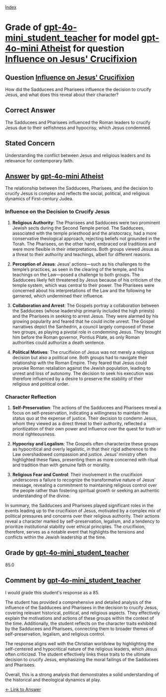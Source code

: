
[Index](../../../../index.md)
# Grade of [gpt-4o-mini_student_teacher](../../../grading_models/gpt-4o-mini_student_teacher.md) for model [gpt-4o-mini Atheist](../../../answering_models/gpt-4o-mini_Atheist.md) for question [Influence on Jesus' Crucifixion](../../../questions/Influence_on_Jesus__Crucifixion.md)

## Question [Influence on Jesus' Crucifixion](../../../questions/Influence_on_Jesus__Crucifixion.md)
How did the Sadducees and Pharisees influence the decision to crucify Jesus, and what does this reveal about their character?

## Correct Answer
The Sadducees and Pharisees influenced the Roman leaders to crucify Jesus due to their selfishness and hypocrisy, which Jesus condemned.

## Stated Concern
Understanding the conflict between Jesus and religious leaders and its relevance for contemporary faith.

## [Answer](../Influence_on_Jesus__Crucifixion.md) by [gpt-4o-mini Atheist](../../../answering_models/gpt-4o-mini_Atheist.md)
The relationship between the Sadducees, Pharisees, and the decision to crucify Jesus is complex and reflects the social, political, and religious dynamics of First-century Judea. 

### Influence on the Decision to Crucify Jesus

1. **Religious Authority**: The Pharisees and Sadducees were two prominent Jewish sects during the Second Temple period. The Sadducees, associated with the temple priesthood and the aristocracy, had a more conservative theological approach, rejecting beliefs not grounded in the Torah. The Pharisees, on the other hand, embraced oral traditions and were more flexible in their interpretations. Both groups viewed Jesus as a threat to their authority and teachings, albeit for different reasons.

2. **Perception of Jesus**: Jesus’ actions—such as his challenges to the temple’s practices, as seen in the clearing of the temple, and his teachings on the Law—posed a challenge to both groups. The Sadducees likely felt threatened by Jesus because of his criticism of the temple system, which was central to their power. The Pharisees were concerned about his interpretations of the Law and the following he garnered, which undermined their influence.

3. **Collaboration and Arrest**: The Gospels portray a collaboration between the Sadducees (whose leadership primarily included the high priests) and the Pharisees in seeking to arrest Jesus. They were alarmed by his growing popularity and feared that he could incite unrest. The Gospel narratives depict the Sanhedrin, a council largely composed of these two groups, as playing a pivotal role in condemning Jesus. They brought him before the Roman governor, Pontius Pilate, as only Roman authorities could authorize a death sentence.

4. **Political Motives**: The crucifixion of Jesus was not merely a religious decision but also a political one. Both groups had to navigate their relationship with the Roman Empire. They feared that Jesus could provoke Roman retaliation against the Jewish population, leading to unrest and loss of autonomy. The decision to seek his execution was therefore influenced by a desire to preserve the stability of their religious and political order.

### Character Reflection 

1. **Self-Preservation**: The actions of the Sadducees and Pharisees reveal a focus on self-preservation, indicating a willingness to maintain the status quo at the expense of justice. Their decision to condemn Jesus, whom they viewed as a direct threat to their authority, reflected a prioritization of their own power and influence over the quest for truth or moral righteousness.

2. **Hypocrisy and Legalism**: The Gospels often characterize these groups as hypocritical and overly legalistic, in that their rigid adherence to the Law overshadowed compassion and justice. Jesus’ ministry often highlighted these flaws, presenting them as more concerned with ritual and tradition than with genuine faith or morality.

3. **Religious Fear and Control**: Their involvement in the crucifixion underscores a failure to recognize the transformative nature of Jesus’ message, revealing a commitment to maintaining religious control over the people rather than fostering spiritual growth or seeking an authentic understanding of the divine.

In summary, the Sadducees and Pharisees played significant roles in the events leading up to the crucifixion of Jesus, motivated by a complex mix of political pressures and concerns over their religious authority. Their actions reveal a character marked by self-preservation, legalism, and a tendency to prioritize institutional stability over ethical principles. The crucifixion, therefore, serves as a notable event that highlights the tensions and conflicts within the Jewish leadership at the time.

## Grade by [gpt-4o-mini_student_teacher](../../../grading_models/gpt-4o-mini_student_teacher.md)
85.0

## Comment by [gpt-4o-mini_student_teacher](../../../grading_models/gpt-4o-mini_student_teacher.md)
I would grade this student's response as a 85.

The student has provided a comprehensive and detailed analysis of the influence of the Sadducees and Pharisees in the decision to crucify Jesus, covering relevant historical, political, and religious aspects. They effectively explain the motivations and actions of these groups within the context of the time. Additionally, the student reflects on the character traits exhibited by the Sadducees and Pharisees, connecting them to broader themes of self-preservation, legalism, and religious control.

The response aligns well with the Christian worldview by highlighting the self-centered and hypocritical nature of the religious leaders, which Jesus often criticized. The student effectively links these traits to the ultimate decision to crucify Jesus, emphasizing the moral failings of the Sadducees and Pharisees.

Overall, this is a strong analysis that demonstrates a solid understanding of the historical and theological dynamics at play.

[&lt;- Link to Answer](../Influence_on_Jesus__Crucifixion.md)

